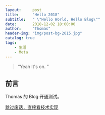 ```yaml
---
layout:     post
title:      "Hello 2018"
subtitle:   " \"Hello World, Hello Blog\""
date:       2018-12-02 18:00:00
author:     "Thomas"
header-img: "img/post-bg-2015.jpg"
catalog: true
tags:
    - 生活
    - Meta
---
```


> “Yeah It's on. ”


## 前言

Thomas 的 Blog 开通测试。

[跳过废话，直接看技术实现 ](#build) 
